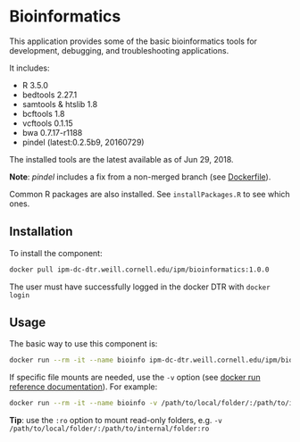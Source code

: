 # Bioinformatics

This application provides some of the basic bioinformatics tools for development, debugging, and troubleshooting applications.

It includes:

* R 3.5.0
* bedtools 2.27.1
* samtools & htslib 1.8
* bcftools 1.8
* vcftools 0.1.15
* bwa 0.7.17-r1188
* pindel (latest:0.2.5b9, 20160729)

The installed tools are the latest available as of Jun 29, 2018.

**Note**: *pindel* includes a fix from a non-merged branch (see [Dockerfile](./Dockerfile)).

Common R packages are also installed. See `installPackages.R` to see which ones.

## Installation

To install the component:

```bash
docker pull ipm-dc-dtr.weill.cornell.edu/ipm/bioinformatics:1.0.0
```

The user must have successfully logged in the docker DTR with `docker login`  

## Usage

The basic way to use this component is:

```bash
docker run --rm -it --name bioinfo ipm-dc-dtr.weill.cornell.edu/ipm/bioinformatics:1.0.0  /bin/bash
```

If specific file mounts are needed, use the `-v` option (see [docker run reference documentation](https://docs.docker.com/engine/reference/run/)). For example:

```bash
docker run --rm -it --name bioinfo -v /path/to/local/folder/:/path/to/internal/folder ipm-dc-dtr.weill.cornell.edu/ipm/bioinformatics:1.0.0  /bin/bash
```

**Tip**: use the `:ro` option to mount read-only folders, e.g. `-v /path/to/local/folder/:/path/to/internal/folder:ro`
